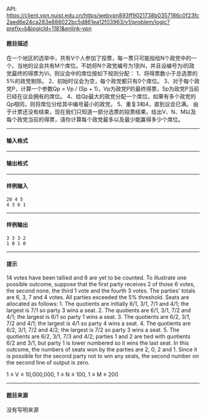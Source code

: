 API: https://client.vpn.nuist.edu.cn/https/webvpn893ff9021738b0357186c0f23fc2aed6e24ca283e886022bc5d861ea12f03963/v1/problem/logic?prefix=b&logicId=1181&enlink-vpn

#### 题目描述

在一个地区的选举中，共有V个人参加了投票，每一票只可能投给N个政党中的一个。当地的议会共有M个席位。不妨将N个政党编号为1到N，并且设编号为i的政党最终的得票为Vi，则议会中的席位按如下规则分配： 1、将得票数小于总选票的5%的政党剔除。 2、初始时议会为空，每个政党都只有0个席位。 3、对于每个政党P，计算一个参数Qp = Vp / (Sp + 1)，Vp为政党P的最终得票，Sp为政党P当前已经在议会拥有的席位。 4、给Qp最大的政党分配一个席位，如果有多个政党的Qp相同，则将席位分给其中编号最小的政党。 5、重复3和4，直到议会已满。 由于计票还没有结束，现在我们只知道一部分选票的投票结果。给出V、N、M以及每个政党当前的得票，请你计算每个政党最多以及最少能赢得多少个席位。

---

#### 输入格式

---

#### 输出格式

---

#### 样例输入
```
20 4 5
4 3 6 1
```

---

#### 样例输出
```
3 3 3 2
1 0 1 0
```

---

#### 提示

14 votes have been tallied and 6 are yet to be counted. To illustrate one possible outcome, suppose that the first party receives 2 of those 6 votes, the second none, the third 1 vote and the fourth 3 votes. The parties' totals are 6, 3, 7 and 4 votes. All parties exceeded the 5% threshold. Seats are allocated as follows: 1. The quotients are initially 6/1, 3/1, 7/1 and 4/1; the largest is 7/1 so party 3 wins a seat. 2. The quotients are 6/1, 3/1, 7/2 and 4/1; the largest is 6/1 so party 1 wins a seat. 3. The quotients are 6/2, 3/1, 7/2 and 4/1; the largest is 4/1 so party 4 wins a seat. 4. The quotients are 6/2, 3/1, 7/2 and 4/2; the largest is 7/2 so party 3 wins a seat. 5. The quotients are 6/2, 3/1, 7/3 and 4/2; parties 1 and 2 are tied with quotients 6/2 and 3/1, but party 1 is lower numbered so it wins the last seat. In this outcome, the numbers of seats won by the parties are 2, 0, 2 and 1. Since it is possible for the second party not to win any seats, the second number on the second line of output is zero.

1 ≤ V ≤ 10,000,000, 1 ≤ N ≤ 100, 1 ≤ M ≤ 200

---

#### 题目来源

没有写明来源